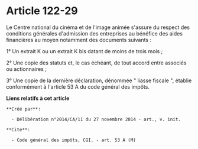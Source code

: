 # Article 122-29

Le Centre national du cinéma et de l'image animée s'assure du respect des conditions générales d'admission des entreprises au
bénéfice des aides financières au moyen notamment des documents suivants :

1° Un extrait K ou un extrait K bis datant de moins de trois mois ;

2° Une copie des statuts et, le cas échéant, de tout accord entre associés ou actionnaires ;

3° Une copie de la dernière déclaration, dénommée " liasse fiscale ", établie conformément à l'article 53 A du code général
des impôts.

**Liens relatifs à cet article**

	**Créé par**:

	  - Délibération n°2014/CA/11 du 27 novembre 2014 - art., v. init.

	**Cite**:

	  - Code général des impôts, CGI. - art. 53 A (M)
